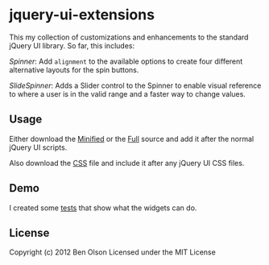 jquery-ui-extensions
====================

This my collection of customizations and enhancements to the standard jQuery UI library.  So far, this
includes:

   *Spinner*: Add ```alignment``` to the available options to create four different alternative 
   layouts for the spin buttons.
   
   *SlideSpinner*: Adds a Slider control to the Spinner to enable visual reference to where
   a user is in the valid range and a faster way to change values.


## Usage

Either download the
[Minified](https://raw.github.com/bseth99/jquery-ui-extensions/master/bseth99-jquery-ui.min.js) or the 
[Full](https://raw.github.com/bseth99/jquery-ui-extensions/master/bseth99-jquery-ui.js) source and add it
after the normal jQuery UI scripts.

Also download the [CSS](https://raw.github.com/bseth99/jquery-ui-extensions/master/bseth99-jquery-ui.css)
file and include it after any jQuery UI CSS files.


## Demo

I created some [tests](http://bseth99.github.com/jquery-ui-extensions/tests/visual/index.html) that
show what the widgets can do.  


## License

Copyright (c) 2012 Ben Olson
Licensed under the MIT License
